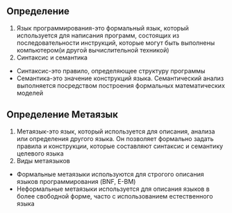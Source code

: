 ## Определение
1. Язык программирования-это формальный язык, который используется для написания программ, состоящих из последовательности инструкций, которые могут быть выполнены компьютером(и другой вычислительной техникой) 
2. Синтаксис и семантика
- Синтаксис-это правило, определяющее структуру программы
- Семантика-это значение конструкций языка. Семантический анализ выполняется посредством построения формальных математических моделей 
## Определение Метаязык
1. Метаязык-это язык, который используется для описания, анализа или определения другого языка. Он позволяет формально задать правила и конструкции, которые составляют синтаксис и семантику целевого языка
2. Виды метаязыков
- Формальные метаязыки используются для строгого описания языков программирования (BNF, E-BM)
- Неформальные метаязыки используется для описания языков в более свободной форме, часто с использованием естественного языка
